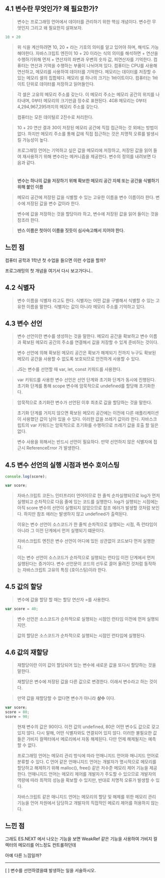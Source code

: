 ## 4.1 변수란 무엇인가? 왜 필요한가?

> 변수는 프로그래밍 언어에서 데이터를 관리하기 위한 핵심 개념이다.
> 변수란 무엇인지 그리고 왜 필요한지 살펴보자.

```javascript
10 + 20
```

> 위 식을 계산하려면 10, 20 + 라는 기호의 의미를 알고 있어야 하며, 해석도 가능해야한다.
> 자바스크립트 엔진이 10 + 20 이라는 식의 의미를 해석하면 + 연산을 수행하기위해
> 먼저 + 연산자의 좌변과 우변의 숫자 값, 피연산자를 기억한다. 컴퓨터는 연산과 기억을 수행하는 부품이 나뉘어져 있다.
> 컴퓨터는 CPU를 사용해 연산하고, 메모리를 사용하여 데이터를 기억한다.
> 메모리는 데이터를 저장할 수 있는 메모리 셀의 집합체다. 메모리 셀 하나의 크기는 1바이트이다.
> 컴퓨터는 1바이트 단위로 데이터를 저장하고 읽어들인다.

> 각 셀은 고유의 메모리 주소를 갖는다. 이 메모리 주소는 메모리 공간의 위치를 나타내며,
> 0부터 메모리의 크기만큼 정수로 표현된다. 4GB 메모리는 0부터 4,294,967,295까지의 메모리 주소를 갖는다.

> 컴퓨터는 모든 데이털르 2진수로 처리한다.

> 10 + 20 연산 결과 30이 저장된 메모리 공간에 직접 접근하는 것 외에는 방법이 없다.
> 하지만 메모리 주소를 통해 값에 직접 접근하는 것은 치명적 오류를 발생시킬 가능성이 높다.

> 프로그래밍 언어는 기억하고 싶은 값을 메모리에 저장하고, 저장된 값을 읽어 들여 재사용하기 위해 변수라는 메커니즘을 제공한다.
> 변수의 정의를 내려보면 다음과 같다.
#
> **변수는 하나의 값을 저장하기 위해 확보한 메모리 공간 자체 또는 공간을 식별하기 위해 붙인 이름**

> 메모리 공간에 저장된 값을 식별할 수 있는 고유한 이름을 변수 이름이라 한다.
> 변수에 저장된 값을 변수 값이라 한다.

> 변수에 값을 저장하는 것을 할당이라 하고, 변수에 저장된 값을 읽어 들이는 것을 참조라 한다.

> **뱐스 이름은 첫아이 이름을 짓듯이 심사숙고해서 지어야 한다.**

## 느낀 점

컴퓨터 공학과 1학년 첫 수업을 들으면 이런 수업을 할까?

프로그래밍의 첫 개념을 여기서 다시 보고가다니..

## 4.2 식별자
> 변수 이름을 식별자 라고도 한다. 식별자는 어떤 값을 구별해서 식별할 수 있는 고유한 이름을 말한다.
> 식별자는 값이 아니라 메모리 주소를 기억하고 있다.

## 4.3 변수 선언
> 변수 선언이란 변수를 생성하는 것을 말한다. 메모리 공간을 확보하고 변수 이름과 확보된 메모리 공간의
> 주소를 연결해서 값을 저장할 수 있게 준비하는 것이다.

> 변수 선언에 의해 확보된 메모리 공간은 확보가 해제되기 전까지 누구도 확보된 메모리 공간을 사용할 수 없도록 보호되므로
> 안전하게 사용할 수 있다.

> JS는 변수를 선언할 때 var, let, const 키워드를 사용한다.

> var 키워드를 사용한 변수 선언은 선언 단계와 초기화 단계가 동시에 진행된다.
> 초기화 단계를 통해 scope 변수에 암묵적으로 undefined를 할당해 초기화한다.

> 암묵적으로 초기화란 변수가 선언된 이후 최초로 값을 할당하는 것을 말한다.

> 초기화 단계를 거치지 않으면 확보된 메모리 공간에는 이전에 다른 애플리케이션이 사용했던 값이 남아 있을 수 있다.
> 이러한 값을 쓰레기 값이라 한다. 자바스크립트의 var 키워드는 암묵적으로 초기화를 수행하므로 쓰레기 값을 호출 할 일은 없다.

> 변수 사용을 위해서는 반드시 선언이 필요하다. 만약 선언하지 않은 식별자에 접근시
> ReferenceError 가 발생한다.

## 4.5 변수 선언의 실행 시점과 변수 호이스팅

```javascript
console.log(score);

var score;
```

> 자바스크립트 코든느 인터프리터 언어이므로 한 줄씩 순차실행되므로
> log가 먼저 실행되고 순차적으로 다음 줄에 있는 코드를 실행한다.
> log가 실행되는 시점에는 아직 score 변수의 선언이 실행되지 않았으므로 참조 에러가 발생할 것처럼 보인다.
> 하지만 참조 에러는 발생하지 않고 undefined가 출력된다.

> 이유는 변수 선언이 소스코드가 한 줄씩 순차적으로 실행되는 시점, 즉 런타임이 아니라 그 이전 단계에서 먼저 실행되기 떄문이다.

> 자바스크립트 엔진은 변수 선언이 어디에 있든 상관없이 코드보다 먼저 실행한다.

> 이는 변수 선언이 소스코드가 순차적으로 실행되는 런타임 이전 단계에서 먼저 실행된다는 증거이다.
> 변수 선언문이 코드의 선두로 끌어 올려진 것처럼 동작하는 자바스크립트 고유의 특징 (호이스팅)이라 한다.


## 4.5 값의 할당

> 변수에 값을 할당 할 때는 할당 연산자 =를 사용한다.
```javascript
var score = 40;
```

> 변수 선언은 소스코드가 순차적으로 실행되는 시점인 런타임 이전에 먼저 실행되지만.

> 값의 할당은 소스코드가 순차적으로 실행되는 시점인 런타임에 실행된다.

## 4.6 값의 재할당
> 재할당이란 이미 값이 할당되어 있는 변수에 새로운 값을 또다시 할당하는 것을 말한다.

> 재할당은 변수에 저장된 값을 다른 값으로 변경한다. 이래서 변수라고 하는 것이다.

> 만약 값을 재할당할 수 없다면 변수가 아니라 **상수** 이다.

```javascript
var score;
score = 80;
score = 90;
```

> 현재 변수의 값은 90이다. 이전 값의 undefined, 80은 어떤 변수도 값으로 갖고 있지 않다.
> 다시 말해, 어떤 식별자와도 연결되어 있지 않다.
> 이러한 불필요한 값들은 가비지 컬렉터에서 메로리에서 자동 해제된다.
> 다만 언제 해제될지는 예측할 수 없다.

> 프로그래밍 언어는 메모리 관리 방식에 따라 언매니지드 언어와 매니지드 언어로 분류할 수 있다.
> C 언어 같은 언매니지드 언어는 개발자가 명시적으로 메모리를 할당하고 해제하기 위해 malloc(), free() 같은 저수준 메모리 제어 기능을 제공한다.
> 언매니지드 언어는 메모리 제어를 개발자가 주도할 수 있으므로 개발자의 역량에 따라 최적의 성능을 확보할 수 있지만,
> 반대로 치명적 오류가 발생할 수 있다.

> 자바스크립트 같은 매니지드 언어는 메모리의 할당 및 해제를 위한 메모리 관리 기능을 언어 차원에서 담당하고 개발자의 직접적인 메로리 제어를 허용하지 않는다.

## 느낀 점
그래도 ES.NEXT 에서 나오는 기능을 보면 WeakRef 같은 기능을 사용하여 가비지 컬렉터의 메모리를 어느정도 컨트롤하던데

아예 다른 느낌일까?

---

[ ] 변수를 선언하였을떄 발생하는 일을 서술하시오.